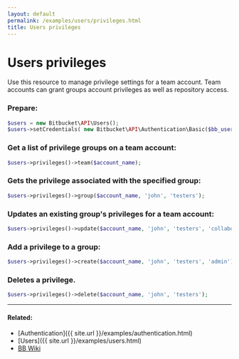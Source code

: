 ```yaml
---
layout: default
permalink: /examples/users/privileges.html
title: Users privileges
---
```


# Users privileges

Use this resource to manage privilege settings for a team account. Team accounts can grant groups account privileges
as well as repository access.

### Prepare:

```php
$users = new Bitbucket\API\Users();
$users->setCredentials( new Bitbucket\API\Authentication\Basic($bb_user, $bb_pass) );
```

### Get a list of privilege groups on a team account:

```php
$users->privileges()->team($account_name);
```

### Gets the privilege associated with the specified group:

```php
$users->privileges()->group($account_name, 'john', 'testers');
```

### Updates an existing group's privileges for a team account:

```php
$users->privileges()->update($account_name, 'john', 'testers', 'collaborator');
```

### Add a privilege to a group:

```php
$users->privileges()->create($account_name, 'john', 'testers', 'admin');
```

### Deletes a privilege.

```php
$users->privileges()->delete($account_name, 'john', 'testers');
```

----

#### Related:
  * [Authentication]({{ site.url }}/examples/authentication.html)
  * [Users]({{ site.url }}/examples/users.html)
  * [BB Wiki](https://confluence.atlassian.com/display/BITBUCKET/privileges+Resource)
